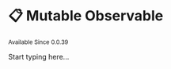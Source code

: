 # 📋 Mutable Observable

<sup>
Available Since 0.0.39
</sup>

<code-block lang="java" src="common/CodeSnippets.java" include-symbol="mutable"/>

Start typing here...